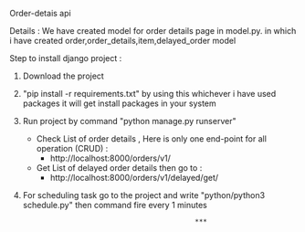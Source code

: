 Order-detais api 

Details : We have created model for order details page in model.py. in which i have created order,order_details,item,delayed_order model 

Step to install django project :

1. Download the project 

2. "pip install -r requirements.txt" by using this whichever i have used packages it will get install packages in your     system

3. Run project by command "python manage.py runserver"
    - Check List of order details , Here is only one end-point for all operation (CRUD) :
        - http://localhost:8000/orders/v1/
    - Get List of delayed order details then go to : 
        - http://localhost:8000/orders/v1/delayed/get/
    
4. For scheduling task go to the project and write "python/python3 schedule.py" then command fire every 1 minutes

                                                 ***
    

